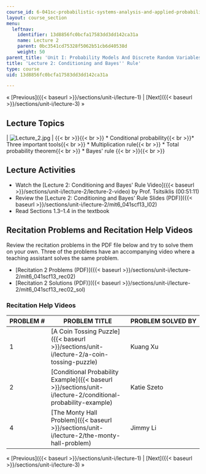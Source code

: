 ```yaml
---
course_id: 6-041sc-probabilistic-systems-analysis-and-applied-probability-fall-2013
layout: course_section
menu:
  leftnav:
    identifier: 13d8856fc0bcfa17583dd3dd142ca31a
    name: Lecture 2
    parent: 0bc3541cd75328f5062b51cb6d40538d
    weight: 50
parent_title: 'Unit I: Probability Models And Discrete Random Variables '
title: 'Lecture 2: Conditioning and Bayes'' Rule'
type: course
uid: 13d8856fc0bcfa17583dd3dd142ca31a

---
```


« [Previous]({{< baseurl >}}/sections/unit-i/lecture-1) | [Next]({{< baseurl >}}/sections/unit-i/lecture-3) »

Lecture Topics
--------------

| ![Lecture_2.jpg](/coursemedia/6-041sc-probabilistic-systems-analysis-and-applied-probability-fall-2013/e30fd65959f9c6efad9cece1135aeb05_Lecture_2.jpg) |  {{< br >}}{{< br >}} *   Conditional probability{{< br >}}*   Three important tools{{< br >}}    *   Multiplication rule{{< br >}}    *   Total probability theorem{{< br >}}    *   Bayes' rule {{< br >}}{{< br >}}  

Lecture Activities
------------------

*   Watch the [Lecture 2: Conditioning and Bayes' Rule Video]({{< baseurl >}}/sections/unit-i/lecture-2/lecture-2-video) by Prof. Tsitsiklis (00:51:11)
*   Review the [Lecture 2: Conditioning and Bayes' Rule Slides (PDF)]({{< baseurl >}}/sections/unit-i/lecture-2/mit6_041scf13_l02)
*   Read Sections 1.3–1.4 in the textbook

Recitation Problems and Recitation Help Videos
----------------------------------------------

Review the recitation problems in the PDF file below and try to solve them on your own. Three of the problems have an accompanying video where a teaching assistant solves the same problem.

*   [Recitation 2 Problems (PDF)]({{< baseurl >}}/sections/unit-i/lecture-2/mit6_041scf13_rec02)
*   [Recitation 2 Solutions (PDF)]({{< baseurl >}}/sections/unit-i/lecture-2/mit6_041scf13_rec02_sol)

### Recitation Help Videos

| PROBLEM # | PROBLEM TITLE | PROBLEM SOLVED BY |
| --- | --- | --- |
| 1 | [A Coin Tossing Puzzle]({{< baseurl >}}/sections/unit-i/lecture-2/a-coin-tossing-puzzle) | Kuang Xu |
| 2 | [Conditional Probability Example]({{< baseurl >}}/sections/unit-i/lecture-2/conditional-probability-example) | Katie Szeto |
| 4 | [The Monty Hall Problem]({{< baseurl >}}/sections/unit-i/lecture-2/the-monty-hall-problem) | Jimmy Li 

« [Previous]({{< baseurl >}}/sections/unit-i/lecture-1) | [Next]({{< baseurl >}}/sections/unit-i/lecture-3) »
